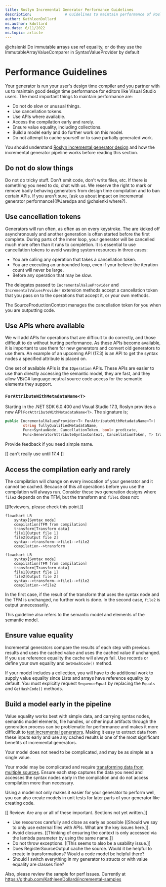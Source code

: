 ```yaml
---
title: Roslyn Incremental Generator Performance Guidelines
description:               # Guidelines to maintain performance of Roslyn incremental source generators.
author: KathleenDollard
ms.author: kdollard
ms.date: 6/11/2022 
ms.topic: article
---
```


@chsienki Do immutable arrays use ref equality, or do they use the ImmutableArrayValueComparer in SyntaxValueProvider by default

# Performance Guidelines

Your generator is run your user's design time compiler and you partner with us to maintain good design time performance for editors like Visual Studio users. The most important things to maintain performance are:

* Do not do slow or unusual things.
* Use cancellation tokens.
* Use APIs where available.
* Access the compilation early and rarely.
* Ensure value equality, including collections.
* Build a model early and do further work on this model.
* Do not attempt to cache yourself or to save partially generated work.


You should understand [Roslyn incremental generator design](generator-design.md) and how the incremental generator pipeline works before reading this section.

## Do not do slow things

Do not do tricky stuff. Don't emit code, don't write files, etc. If there is something you need to do, chat with us. We reserve the right to mark or remove badly behaving generators from design time compilation and to ban certain APIs. If you aren't sure, [ask us about impact on incremental generator performance](@Jaredpa and @chsienki where?).

## Use cancellation tokens

Generators will run often, as often as on every keystroke. The are kicked off asynchronously and another generation is often started before the first complete. During parts of the inner loop, your generator will be cancelled much more often than it runs to completion. It is essential to use cancellation tokens to avoid wasting system resources in three cases:

* You are calling any operation that takes a cancellation token.
* You are executing an unbounded loop, even if your believe the iteration count will never be large.
* Before any operation that may be slow.

The delegates passed to `IncrementalValueProvider` and `IncrementalValuesProvider` extension methods accept a cancellation token that you pass on to the operations that accept it, or your own methods.

The SourceProductionContext manages the cancellation token for you when you are outputting code.

## Use APIs where available

We will add APIs for operations that are difficult to do correctly, and those difficult to do without hurting performance. As these APIs become available, it is important to use them for new generators and convert old generators to use them. An example of an upcoming API (17.3) is an API to get the syntax nodes a specified attribute is placed on.

One set of available APIs is the `IOperation` APIs. These APIs are easier to use than directly accessing the semantic model, they are fast, and they allow VB/C# language neutral source code access for the semantic elements they support.

### `ForAttributeWithMetadataName<T>`

Starting in the .NET SDK 6.0.400 and Visual Studio 17.3, Roslyn provides a new API `ForAttributeWithMetadataName<T>`. The signature is;

```csharp
public IncrementalValuesProvider<T> ForAttributeWithMetadataName<T>(
        string fullyQualifiedMetadataName,
        Func<SyntaxNode, CancellationToken, bool> predicate,
        Func<GeneratorAttributeSyntaxContext, CancellationToken, T> transform)
```

Provide feedback if you need simple name.

[[ can't really use until 17.4 ]]

## Access the compilation early and rarely

The compilation will change on every invocation of your generator and it cannot be cached. Because of this all operations before you use the compilation will always run. Consider these two generation designs where `file2` depends on the TFM, but the transform and `file1` does not:

[[Reviewers, please check this point.]]
```mermaid
flowchart LR
    syntax[Syntax node]
    compilation[TFM from compilation]
    transform[Transform data]
    file1[Output file 1]
    file2[Output file 2]
    syntax-->transform-->file1-->file2
    compilation-->transform
```

```mermaid
flowchart LR
    syntax[Syntax node]
    compilation[TFM from compilation]
    transform[Transform data]
    file1[Output file 1]
    file2[Output file 2]
    syntax-->transform-->file1-->file2
    compilation-->file2
```

In the first case, if the result of the transform that uses the syntax node and the TFM is unchanged, no further work is done. In the second case, `file2` is output unnecessarily.

This guideline also refers to the semantic model and elements of the semantic model.

## Ensure value equality

Incremental generators compare the results of each step with previous results and uses the cached value and uses the cached value if unchanged. If you use reference equality the cache will always fail. Use records or define your own equality and `GetHashCode()` method.

If your model includes a collection, you will have to do additional work to supply value equality since Lists and arrays have reference equality by default. You must explicitly request `SequenceEqual` by replacing the `Equals` and `GetHashCode()` methods.

## Build a model early in the pipeline

Value equality works best with simple data, and carrying syntax nodes, semantic model elements, file handles, or other input artifacts through the generation process can be problematic for performance and makes it more difficult to [test incremental generators](testing-generators.md). Making it easy to extract data from these inputs early and use any cached results is one of the most significant benefits of incremental generators.

Your model does not need to be complicated, and may be as simple as a single value. 

Your model may be complicated and require [transforming data from multiple sources](complex-transformations.md). Ensure each step captures the data you need and accesses the syntax nodes early in the compilation and do not access compilation more than necessary.

Using a model not only makes it easier for your generator to perform well, you can also create models in unit tests for later parts of your generator like creating code.

[[ Review: Are any or all of these important. Sections not yet written.]]
* Use resources carefully and close as early as possible [[Should we say to only use external files with APIs. What are the key issues here.]].
* Avoid closures. [[Thinking of ensuring the context is only accessed via the lambda parameter by using the same name.]]
* Do not throw exceptions. [[This seems to also be a usability issue.]]
* Does RegisterSourceOutput cache the source. Would it be helpful to create in transformations? Would a code model be helpful there?
* Should I switch everything in my generator to structs or with value equality are classes fine?

Also, please review the sample for perf issues. Currently at https://github.com/KathleenDollard/incremental-samples